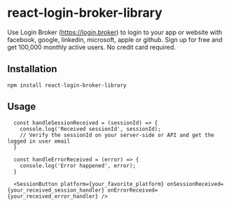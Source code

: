# react-login-broker-library

Use Login Broker (https://login.broker) to login to your app or website with facebook, google, linkedin, microsoft, apple or github. Sign up for free and get 100,000 monthly active users. No credit card required.

## Installation

```
npm install react-login-broker-library
```

## Usage

```
  const handleSessionReceived = (sessionId) => {
    console.log('Received sessionId', sessionId);
    // Verify the sessionId on your server-side or API and get the logged in user email
  }

  const handleErrorReceived = (error) => {
    console.log('Error happened', error);
  }

  <SessionButton platform={your_favorite_platform} onSessionReceived={your_received_session_handler} onErrorReceived={your_received_error_handler} />
```